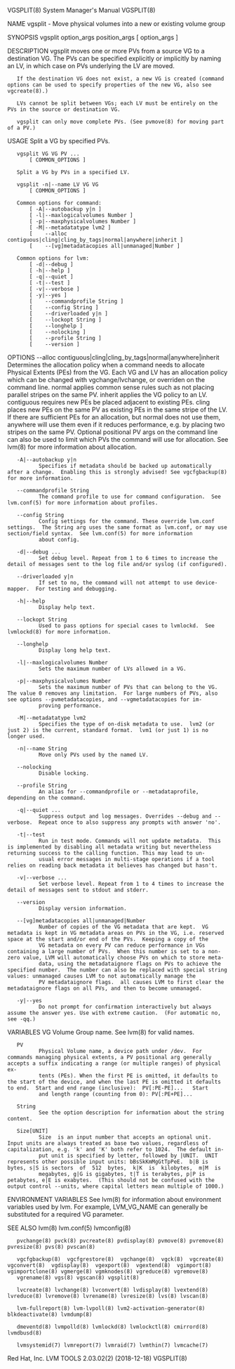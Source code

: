 VGSPLIT(8)                                                                                 System Manager's Manual                                                                                 VGSPLIT(8)

NAME
       vgsplit - Move physical volumes into a new or existing volume group

SYNOPSIS
       vgsplit option_args position_args
           [ option_args ]

DESCRIPTION
       vgsplit moves one or more PVs from a source VG to a destination VG. The PVs can be specified explicitly or implicitly by naming an LV, in which case on PVs underlying the LV are moved.

       If the destination VG does not exist, a new VG is created (command options can be used to specify properties of the new VG, also see vgcreate(8).)

       LVs cannot be split between VGs; each LV must be entirely on the PVs in the source or destination VG.

       vgsplit can only move complete PVs. (See pvmove(8) for moving part of a PV.)

USAGE
       Split a VG by specified PVs.

       vgsplit VG VG PV ...
           [ COMMON_OPTIONS ]

       Split a VG by PVs in a specified LV.

       vgsplit -n|--name LV VG VG
           [ COMMON_OPTIONS ]

       Common options for command:
           [ -A|--autobackup y|n ]
           [ -l|--maxlogicalvolumes Number ]
           [ -p|--maxphysicalvolumes Number ]
           [ -M|--metadatatype lvm2 ]
           [    --alloc contiguous|cling|cling_by_tags|normal|anywhere|inherit ]
           [    --[vg]metadatacopies all|unmanaged|Number ]

       Common options for lvm:
           [ -d|--debug ]
           [ -h|--help ]
           [ -q|--quiet ]
           [ -t|--test ]
           [ -v|--verbose ]
           [ -y|--yes ]
           [    --commandprofile String ]
           [    --config String ]
           [    --driverloaded y|n ]
           [    --lockopt String ]
           [    --longhelp ]
           [    --nolocking ]
           [    --profile String ]
           [    --version ]

OPTIONS
       --alloc contiguous|cling|cling_by_tags|normal|anywhere|inherit
              Determines the allocation policy when a command needs to allocate Physical Extents (PEs) from the VG. Each VG and LV has an allocation policy which can be changed with vgchange/lvchange, or
              overriden on the command line.  normal applies common sense rules such as not placing parallel stripes on the same PV.  inherit applies the VG policy to an LV.  contiguous requires new PEs be
              placed adjacent to existing PEs.  cling places new PEs on the same PV as existing PEs in the same stripe of the LV.  If there are sufficient PEs for an allocation, but normal does not use
              them, anywhere will use them even if it reduces performance, e.g. by placing two stripes on the same PV.  Optional positional PV args on the command line can also be used to limit which PVs
              the command will use for allocation.  See lvm(8) for more information about allocation.

       -A|--autobackup y|n
              Specifies if metadata should be backed up automatically after a change.  Enabling this is strongly advised! See vgcfgbackup(8) for more information.

       --commandprofile String
              The command profile to use for command configuration.  See lvm.conf(5) for more information about profiles.

       --config String
              Config settings for the command. These override lvm.conf settings.  The String arg uses the same format as lvm.conf, or may use section/field syntax.  See lvm.conf(5) for more information
              about config.

       -d|--debug ...
              Set debug level. Repeat from 1 to 6 times to increase the detail of messages sent to the log file and/or syslog (if configured).

       --driverloaded y|n
              If set to no, the command will not attempt to use device-mapper.  For testing and debugging.

       -h|--help
              Display help text.

       --lockopt String
              Used to pass options for special cases to lvmlockd.  See lvmlockd(8) for more information.

       --longhelp
              Display long help text.

       -l|--maxlogicalvolumes Number
              Sets the maximum number of LVs allowed in a VG.

       -p|--maxphysicalvolumes Number
              Sets the maximum number of PVs that can belong to the VG.  The value 0 removes any limitation.  For large numbers of PVs, also see options --pvmetadatacopies, and --vgmetadatacopies for im‐
              proving performance.

       -M|--metadatatype lvm2
              Specifies the type of on-disk metadata to use.  lvm2 (or just 2) is the current, standard format.  lvm1 (or just 1) is no longer used.

       -n|--name String
              Move only PVs used by the named LV.

       --nolocking
              Disable locking.

       --profile String
              An alias for --commandprofile or --metadataprofile, depending on the command.

       -q|--quiet ...
              Suppress output and log messages. Overrides --debug and --verbose.  Repeat once to also suppress any prompts with answer 'no'.

       -t|--test
              Run in test mode. Commands will not update metadata.  This is implemented by disabling all metadata writing but nevertheless returning success to the calling function. This may lead to un‐
              usual error messages in multi-stage operations if a tool relies on reading back metadata it believes has changed but hasn't.

       -v|--verbose ...
              Set verbose level. Repeat from 1 to 4 times to increase the detail of messages sent to stdout and stderr.

       --version
              Display version information.

       --[vg]metadatacopies all|unmanaged|Number
              Number of copies of the VG metadata that are kept.  VG metadata is kept in VG metadata areas on PVs in the VG, i.e. reserved space at the start and/or end of the PVs.  Keeping a copy of the
              VG metadata on every PV can reduce performance in VGs containing a large number of PVs.  When this number is set to a non-zero value, LVM will automatically choose PVs on which to store meta‐
              data, using the metadataignore flags on PVs to achieve the specified number.  The number can also be replaced with special string values: unmanaged causes LVM to not automatically manage the
              PV metadataignore flags.  all causes LVM to first clear the metadataignore flags on all PVs, and then to become unmanaged.

       -y|--yes
              Do not prompt for confirmation interactively but always assume the answer yes. Use with extreme caution.  (For automatic no, see -qq.)

VARIABLES
       VG
              Volume Group name.  See lvm(8) for valid names.

       PV
              Physical Volume name, a device path under /dev.  For commands managing physical extents, a PV positional arg generally accepts a suffix indicating a range (or multiple ranges) of physical ex‐
              tents (PEs). When the first PE is omitted, it defaults to the start of the device, and when the last PE is omitted it defaults to end.  Start and end range (inclusive):  PV[:PE-PE]...   Start
              and length range (counting from 0): PV[:PE+PE]...

       String
              See the option description for information about the string content.

       Size[UNIT]
              Size  is an input number that accepts an optional unit.  Input units are always treated as base two values, regardless of capitalization, e.g. 'k' and 'K' both refer to 1024.  The default in‐
              put unit is specified by letter, followed by |UNIT.  UNIT represents other possible input units: bBsSkKmMgGtTpPeE.  b|B is bytes, s|S is sectors  of  512  bytes,  k|K  is  kilobytes,  m|M  is
              megabytes, g|G is gigabytes, t|T is terabytes, p|P is petabytes, e|E is exabytes.  (This should not be confused with the output control --units, where capital letters mean multiple of 1000.)

ENVIRONMENT VARIABLES
       See lvm(8) for information about environment variables used by lvm.  For example, LVM_VG_NAME can generally be substituted for a required VG parameter.

SEE ALSO
       lvm(8) lvm.conf(5) lvmconfig(8)

       pvchange(8) pvck(8) pvcreate(8) pvdisplay(8) pvmove(8) pvremove(8) pvresize(8) pvs(8) pvscan(8)

       vgcfgbackup(8)  vgcfgrestore(8)  vgchange(8)  vgck(8)  vgcreate(8)  vgconvert(8)  vgdisplay(8)  vgexport(8)  vgextend(8)  vgimport(8) vgimportclone(8) vgmerge(8) vgmknodes(8) vgreduce(8) vgremove(8)
       vgrename(8) vgs(8) vgscan(8) vgsplit(8)

       lvcreate(8) lvchange(8) lvconvert(8) lvdisplay(8) lvextend(8) lvreduce(8) lvremove(8) lvrename(8) lvresize(8) lvs(8) lvscan(8)

       lvm-fullreport(8) lvm-lvpoll(8) lvm2-activation-generator(8) blkdeactivate(8) lvmdump(8)

       dmeventd(8) lvmpolld(8) lvmlockd(8) lvmlockctl(8) cmirrord(8) lvmdbusd(8)

       lvmsystemid(7) lvmreport(7) lvmraid(7) lvmthin(7) lvmcache(7)

Red Hat, Inc.                                                                         LVM TOOLS 2.03.02(2) (2018-12-18)                                                                            VGSPLIT(8)
